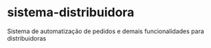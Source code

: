 # sistema-distribuidora
Sistema de automatização de pedidos e demais funcionalidades para distribuidoras
